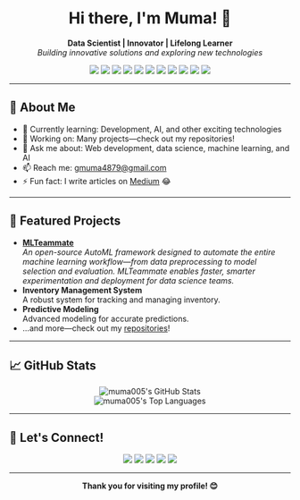 

<!-- Profile Header -->
<h1 align="center">Hi there, I'm Muma! 👋</h1>
<p align="center">
  <b>Data Scientist | Innovator | Lifelong Learner</b>
  <br>
  <i>Building innovative solutions and exploring new technologies</i>
</p>

<!-- Badges -->
<p align="center">
  <img src="https://img.shields.io/badge/Python-3776AB?style=flat&logo=python&logoColor=white" />
  <img src="https://img.shields.io/badge/R-276DC3?style=flat&logo=r&logoColor=white" />
  <img src="https://img.shields.io/badge/C++-00599C?style=flat&logo=c%2B%2B&logoColor=white" />
  <img src="https://img.shields.io/badge/Django-092E20?style=flat&logo=django&logoColor=white" />
  <img src="https://img.shields.io/badge/React-61DAFB?style=flat&logo=react&logoColor=black" />
  <img src="https://img.shields.io/badge/Pandas-150458?style=flat&logo=pandas&logoColor=white" />
  <img src="https://img.shields.io/badge/Scikit--Learn-F7931E?style=flat&logo=scikit-learn&logoColor=white" />
  <img src="https://img.shields.io/badge/PyTorch-EE4C2C?style=flat&logo=pytorch&logoColor=white" />
  <img src="https://img.shields.io/badge/TensorFlow-FF6F00?style=flat&logo=tensorflow&logoColor=white" />
  <img src="https://img.shields.io/badge/Docker-2496ED?style=flat&logo=docker&logoColor=white" />
  <img src="https://img.shields.io/badge/GitHub%20Actions-2088FF?style=flat&logo=github-actions&logoColor=white" />
</p>

---

## 🚀 About Me

- 🌱 Currently learning: Development, AI, and other exciting technologies
- 🔭 Working on: Many projects—check out my repositories!
- 💬 Ask me about: Web development, data science, machine learning, and AI
- 📫 Reach me: [gmuma4879@gmail.com](mailto:gmuma4879@gmail.com)
- ⚡ Fun fact: I write articles on [Medium](https://medium.com/@gmuma4879/audience) 😂

---

## 🌟 Featured Projects

- **[MLTeammate](https://github.com/muma005/MLTeammate)**  
  <i>An open-source AutoML framework designed to automate the entire machine learning workflow—from data preprocessing to model selection and evaluation. MLTeammate enables faster, smarter experimentation and deployment for data science teams.</i>
- **Inventory Management System**  
  A robust system for tracking and managing inventory.
- **Predictive Modeling**  
  Advanced modeling for accurate predictions.
- ...and more—check out my [repositories](https://github.com/muma005?tab=repositories)!

---

## 📈 GitHub Stats

<p align="center">
  <img src="https://github-readme-stats.vercel.app/api?username=muma005&show_icons=true&hide_title=true&count_private=true&theme=radical" alt="muma005's GitHub Stats" />
  <br>
  <img src="https://github-readme-stats.vercel.app/api/top-langs/?username=muma005&layout=compact&theme=radical" alt="muma005's Top Languages" />
</p>

---

## 🤝 Let's Connect!

<p align="center">
  <a href="mailto:gmuma4879@gmail.com"><img src="https://img.shields.io/badge/Email-D14836?style=flat&logo=gmail&logoColor=white" /></a>
  <a href="https://medium.com/@gmuma4879/audience"><img src="https://img.shields.io/badge/Medium-12100E?style=flat&logo=medium&logoColor=white" /></a>
  <!-- Add your LinkedIn and Twitter URLs below! -->
  <a href="#"><img src="https://img.shields.io/badge/LinkedIn-0077B5?style=flat&logo=linkedin&logoColor=white" /></a>
  <a href="#"><img src="https://img.shields.io/badge/Twitter-1DA1F2?style=flat&logo=twitter&logoColor=white" /></a>
  <!-- Personal Website badge (coming soon) -->
  <img src="https://img.shields.io/badge/Website-coming%20soon-blue?style=flat" />
</p>

---

<p align="center">
  <b>Thank you for visiting my profile! 😊</b>
</p>




